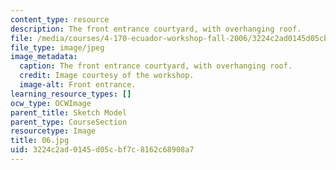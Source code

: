 ```yaml
---
content_type: resource
description: The front entrance courtyard, with overhanging roof.
file: /media/courses/4-170-ecuador-workshop-fall-2006/3224c2ad0145d05cbf7c8162c68908a7_06.jpg
file_type: image/jpeg
image_metadata:
  caption: The front entrance courtyard, with overhanging roof.
  credit: Image courtesy of the workshop.
  image-alt: Front entrance.
learning_resource_types: []
ocw_type: OCWImage
parent_title: Sketch Model
parent_type: CourseSection
resourcetype: Image
title: 06.jpg
uid: 3224c2ad-0145-d05c-bf7c-8162c68908a7
---
```

